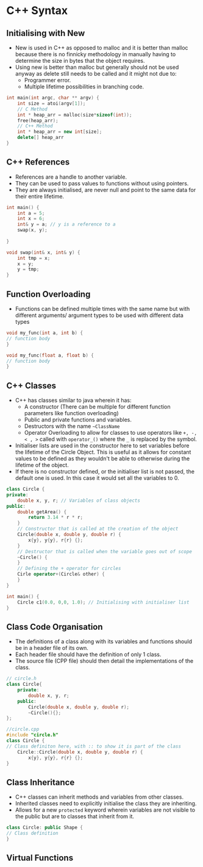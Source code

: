 # C++ Syntax
## Initialising with New
* New is used in C++ as opposed to malloc and it is better than malloc because there is no finnicky methodology in manually having to determine the size in bytes that the object requires.
* Using new is better than malloc but generally should not be used anyway as delete still needs to be called and it might not due to:
	* Programmer error.
	* Multiple lifetime possibilities in branching code.
```C++
int main(int argc, char ** argv) {
	int size = atoi(argv[1]);
	// C Method
	int * heap_arr = malloc(size*sizeof(int));
	free(heap_arr);
	// C++ Method
	int * heap_arr = new int[size];
	delete[] heap_arr
}
```

## C++ References
* References are a handle to another variable. 
* They can be used to pass values to functions without using pointers.
* They are always initialised, are never null and point to the same data for their entire lifetime.
```C++
int main() {
	int a = 5;
	int x = 6;
	int& y = a; // y is a reference to a
	swap(x, y); 
	
}

void swap(int& x, int& y) {
	int tmp = x;
	x = y;
	y = tmp;
}
```

## Function Overloading
* Functions can be defined multiple times with the same name but with different arguments/ argument types to be used with different data types
```C++
void my_func(int a, int b) {
// function body
}

void my_func(float a, float b) {
// function body
}
```

## C++ Classes
* C++ has classes similar to java wherein it has: 
	* A constructor (There can be multiple for different function parameters like function overloading)
	* Public and private functions and variables.
	* Destructors with the name `~ClassName`
	* Operator Overloading to allow for classes to use operators like `+, -, < , >` called with `operator_()` where the `_` is replaced by the symbol.
* Initialiser lists are used in the constructor here to set variables before the lifetime of the Circle Object. This is useful as it allows for constant values to be defined as they wouldn't be able to otherwise during the lifetime of the object.
* If there is no constructor defined, or the initialiser list is not passed, the default one is used. In this case it would set all the variables to 0.
```C++
class Circle {
private: 
	double x, y, r; // Variables of class objects
public:
	double getArea() {
		return 3.14 * r * r;
	}
	// Constructor that is called at the creation of the object
	Circle(double x, double y, double r) {
		x{y}, y{y}, r{r} {};
	}
	// Destructor that is called when the variable goes out of scope
	~Circle() {
	}
	// Defining the + operator for circles
	Cirle operator+(Circle& other) {
	}
}

int main() {
	Circle c1(0.0, 0,0, 1.0); // Initialising with initialiser list
}
```

## Class Code Organisation 
* The definitions of a class along with its variables and functions should be in a header file of its own.
* Each header file should have the definition of only 1 class. 
* The source file (CPP file) should then detail the implementations of the class.
```C++
// circle.h
class Circle{
	private:
		double x, y, r;
	public: 
		Circle(double x, double y, double r);
		~Circle(){};
};

//circle.cpp
#include "circle.h"
class Circle {
// Class definiton here, with :: to show it is part of the class
	Circle::Circle(double x, double y, double r) {
		x{y}, y{y}, r{r} {};
}
```

## Class Inheritance
* C++ classes can inherit methods and variables from other classes. 
* Inherited classes need to explicitly initialise the class they are inheriting.
* Allows for a new `protected` keyword wherein variables are not visible to the public but are to classes that inherit from it.
```C++
class Circle: public Shape {
// Class definition
}
```

## Virtual Functions

